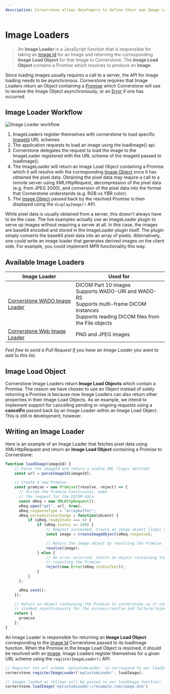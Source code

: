 ```yaml
---
description: Cornerstone allows developers to define their own Image Loaders to create Images for display and manipulation.
---
```


# Image Loaders

> An **Image Loader** is a JavaScript function that is responsible for taking an [Image Id](image-ids.md) for an Image and returning the corresponding **Image Load Object** for that Image to Cornerstone. The **Image Load Object** contains a Promise which resolves to produce an **Image**.

Since loading images usually requires a call to a server, the API for image loading needs to be asynchronous. Cornerstone requires that Image Loaders return an Object containing a [Promise](https://developer.mozilla.org/en-US/docs/Web/JavaScript/Reference/Global_Objects/Promise) which Cornerstone will use to receive the Image Object asynchronously, or an [Error](https://developer.mozilla.org/en-US/docs/Web/JavaScript/Reference/Global_Objects/Error) if one has occurred.

## Image Loader Workflow

![Image Loader workflow]($withBase/assets/img/image-loader-workflow.png)

1. ImageLoaders register themselves with cornerstone to load specific [ImageId](../image-ids.md) URL schemes
2. The application requests to load an image using the loadImage() api.
3. Cornerstone delegates the request to load the image to the ImageLoader registered with the URL scheme of the imageId passed to loadImage().
4. The ImageLoader will return an Image Load Object containing a Promise which it will resolve with the corresponding [Image Object](./images.md) once it has obtained the pixel data. Obtaining the pixel data may require a call to a remote server using XMLHttpRequest, decompression of the pixel data (e.g. from JPEG 2000), and conversion of the pixel data into the format that Cornerstone understands (e.g. RGB vs YBR color).
5. The [Image Object](./images.md) passed back by the resolved Promise is then displayed using the `displayImage()` API.

While pixel data is usually obtained from a server, this doesn't always have to be the case. The live examples actually use an ImageLoader plugin to serve up images without requiring a server at all.  In this case, the images are base64 encoded and stored in the ImageLoader plugin itself. The plugin simply converts the base64 pixel data into an array of pixels. Alternatively, one could write an image loader that generates derived images on the client side. For example, you could implement MPR functionality this way.

## Available Image Loaders
Image Loader | Used for
-------------| --------------
[Cornerstone WADO Image Loader](https://github.com/cornerstonejs/cornerstoneWADOImageLoader) | DICOM Part 10 images<br> Supports WADO-URI and WADO-RS<br> Supports multi-frame DICOM instances<br> Supports reading DICOM files from the File objects
[Cornerstone Web Image Loader](https://github.com/cornerstonejs/cornerstoneWebImageLoader) | PNG and JPEG images

*Feel free to send a Pull Request if you have an Image Loader you want to add to this list.*

## Image Load Object

Cornerstone Image Loaders return **Image Load Objects** which contain a Promise. The reason we have chosen to use an Object instead of solely returning a Promise is because now Image Loaders can also return other properties in their Image Load Objects. As an example, we intend to implement support for cancelling pending or ongoing requests using a **cancelFn** passed back by an Image Loader within an Image Load Object. This is still in development, however.

## Writing an Image Loader
Here is an example of an Image Loader that fetches pixel data using XMLHttpRequest and return an **Image Load Object** containing a Promise to Cornerstone:

````javascript
function loadImage(imageId) {
    // Parse the imageId and return a usable URL (logic omitted)
    const url = parseImageId(imageId);

    // Create a new Promise
    const promise = new Promise((resolve, reject) => {
      // Inside the Promise Constructor, make
      // the request for the DICOM data
      const oReq = new XMLHttpRequest();
      oReq.open("get", url, true);
      oReq.responseType = "arraybuffer";
      oReq.onreadystatechange = function(oEvent) {
          if (oReq.readyState === 4) {
              if (oReq.status == 200) {
                  // Request succeeded, Create an image object (logic omitted)
                  const image = createImageObject(oReq.response);

                  // Return the image object by resolving the Promise
                  resolve(image);
              } else {
                  // An error occurred, return an object containing the error by
                  // rejecting the Promise
                  reject(new Error(oReq.statusText));
              }
          }
      };

      oReq.send();
    });

    // Return an object containing the Promise to cornerstone so it can setup callbacks to be
    // invoked asynchronously for the success/resolve and failure/reject scenarios.
    return {
      promise
    };
}
````

An Image Loader is responsible for returning an **Image Load Object** corresponding to the [Image Id](./image-ids.md) Cornerstone passed to its loadImage function. When the Promise in the Image Load Object is resolved, it should be resolved with an [Image](./images.md). Image Loaders register themselves for a given URL scheme using the `registerImageLoader()` API:

````javascript
// Register the url scheme 'myCustomLoader' to correspond to our loadImage function
cornerstone.registerImageLoader('myCustomLoader', loadImage);

// Images loaded as follows will be passed to our loadImage function:
cornerstone.loadImage('myCustomLoader://example.com/image.dcm')
````
